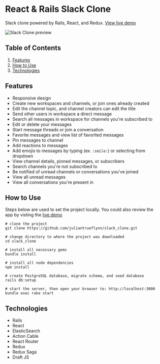 # React & Rails Slack Clone

Slack clone powered by Rails, React, and Redux. [View live demo](https://slack-clone-julian.herokuapp.com/)

![Slack Clone preview](https://user-images.githubusercontent.com/2691129/51093288-1e155000-1770-11e9-9340-6404999b711e.png)

## Table of Contents

1. [Features](#features)
2. [How to Use](#how-to-use)
3. [Technologies](#technologies)

## Features

- Responsive design
- Create new workspaces and channels, or join ones already created
- Edit the channel topic, and channel creators can edit the title
- Send other users in workspace a direct message
- Search all messages in workspace for channels you're subscribed to
- Edit or delete your messages
- Start message threads or join a conversation
- Favorite messages and view list of favorited messages
- Pin messages to channel
- Add reactions to messages
- Add emojis to messages by typing (ex. ```:smile:```) or selecting from dropdown
- View channel details, pinned messages, or subscribers
- Search channels you're not subscribed to
- Be notified of unread channels or conversations you've joined
- View all unread messages
- View all conversations you're present in

## How to Use

Steps below are used to set the project locally. You could also review the app by visting the [live demo](https://slack-clone-julian.herokuapp.com/)

```
# clone the project
git clone https://github.com/juliantrueflynn/slack_clone.git

# change directory to where the project was downloaded
cd slack_clone

# install all necessary gems
bundle install

# install all node dependencies
npm install

# create PostgreSQL database, migrate schema, and seed database
rails db:setup

# start the server, then open your browser to: http://localhost:3000
bundle exec rake start
```

## Technologies

- Rails
- React
- ElasticSearch
- Action Cable
- React Router
- Redux
- Redux Saga
- Draft JS
